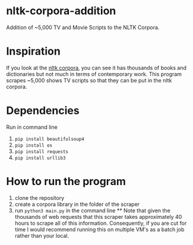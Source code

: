 # nltk-corpora-addition
Addition of ~5,000 TV and Movie Scripts to the NLTK Corpora.

# Inspiration
If you look at the [nltk corpora](https://www.nltk.org/_modules/nltk/corpus.html), you can see it has thousands of books and dictionaries but not much in terms of contemporary work. This program scrapes ~5,000 shows TV scripts so that they can be put in the nltk corpora. 

# Dependencies 
Run in command line
1. `pip install beautifulsoup4`
2. `pip install os`
3. `pip install requests`
4. `pip install urllib3`

# How to run the program 
1. clone the repository 
2. create a corpora library in the folder of the scraper 
3. run `python3 main.py` in the command line 
** Note that given the thousands of web requests that this scraper takes approximately 40 hours to scrape all of this information. Consequently, if you are cut for time I would recommend running this on multiple VM's as a batch job rather than your local. 
